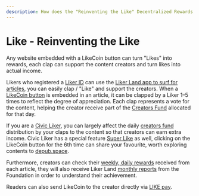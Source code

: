 ```yaml
---
description: How does the "Reinventing the Like" Decentralized Rewards work?
---
```


# Like - Reinventing the Like

Any website embedded with a LikeCoin button can turn "Likes" into rewards, each clap can support the content creators and turn likes into actual income.

Likers who registered a [Liker ID](../liker-id/) can use the [Liker Land app to surf for articles](download.md), you can easily clap / "Like" and support the creators. When a [LikeCoin button](../creator/) is embedded in an article, it can be clapped by a Liker 1–5 times to reflect the degree of appreciation. Each clap represents a vote for the content, helping the creator receive part of the [Creators Fund](../civic-liker/creators-fund.md) allocated for that day.

If you are a [Civic Liker](../civic-liker/),  you can largely affect the daily [creators fund](../civic-liker/creators-fund.md) distribution by your claps to the content so that creators can earn extra income. Civic Liker has a special feature [Super Like](superlike.md) as well, clicking on the LikeCoin button for the 6th time can share your favourite, worth exploring contents to [depub.space](../depub.space/).

Furthermore, creators can check their [weekly, daily rewards](../creatortools/rewards.md) received from each article, they will also receive Liker Land [monthly reports](../creatortools/monthly-report.md) from the Foundation in order to understand their achievement.

Readers can also send LikeCoin to the creator directly via [LIKE pay](../../general-guides/wallet/like-pay.md).
